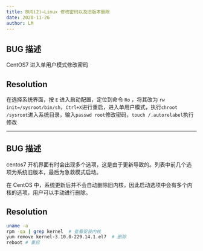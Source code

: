 ```yaml
---
title: BUG(2)—Linux 修改密码以及旧版本删除
date: 2020-11-26
author: LM
---
```


## BUG 描述

CentOS7 进入单用户模式修改密码

## Resolution

在选择系统界面，按 `E` 进入启动配置，定位到命令 `Ro` ，将其改为 `rw init=/sysroot/bin/sh`，`Ctrl+X`进行重启，进入单用户模式，执行`chroot /sysroot`进入系统目录，输入`passwd root`修改密码，`touch /.autorelabel`执行修改

------

## BUG 描述

centos7 开机界面有时会出现多个选项，这是由于更新导致的。列表中前几个选项为系统旧版本，最后为急救模式启动。

在 CentOS 中，系统更新后并不会自动删除旧内核，因此启动选项中会有多个内核的选项，用户可以手动进行删除。

## Resolution

```bash
uname -a
rpm -qa | grep kernel  # 查看安装内核
yum remove kernel-3.10.0-229.14.1.el7  # 删除
reboot # 重启
```

